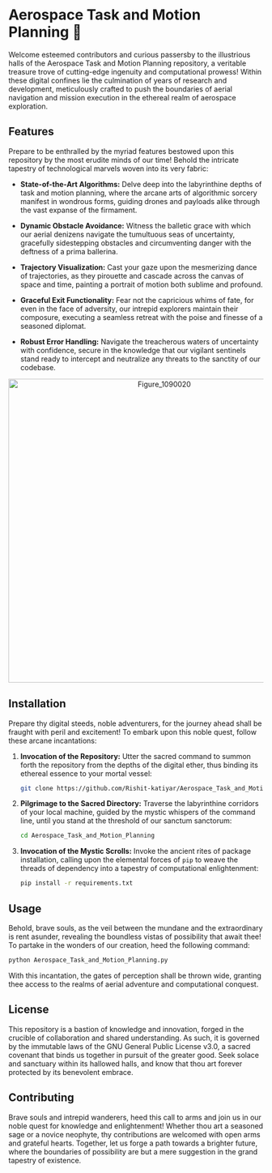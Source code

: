# Aerospace Task and Motion Planning 🚀

Welcome esteemed contributors and curious passersby to the illustrious halls of the Aerospace Task and Motion Planning repository, a veritable treasure trove of cutting-edge ingenuity and computational prowess! Within these digital confines lie the culmination of years of research and development, meticulously crafted to push the boundaries of aerial navigation and mission execution in the ethereal realm of aerospace exploration.

## Features

Prepare to be enthralled by the myriad features bestowed upon this repository by the most erudite minds of our time! Behold the intricate tapestry of technological marvels woven into its very fabric:

- **State-of-the-Art Algorithms:** Delve deep into the labyrinthine depths of task and motion planning, where the arcane arts of algorithmic sorcery manifest in wondrous forms, guiding drones and payloads alike through the vast expanse of the firmament.
  
- **Dynamic Obstacle Avoidance:** Witness the balletic grace with which our aerial denizens navigate the tumultuous seas of uncertainty, gracefully sidestepping obstacles and circumventing danger with the deftness of a prima ballerina.

- **Trajectory Visualization:** Cast your gaze upon the mesmerizing dance of trajectories, as they pirouette and cascade across the canvas of space and time, painting a portrait of motion both sublime and profound.

- **Graceful Exit Functionality:** Fear not the capricious whims of fate, for even in the face of adversity, our intrepid explorers maintain their composure, executing a seamless retreat with the poise and finesse of a seasoned diplomat.

- **Robust Error Handling:** Navigate the treacherous waters of uncertainty with confidence, secure in the knowledge that our vigilant sentinels stand ready to intercept and neutralize any threats to the sanctity of our codebase.

<p align="center">
  <img src="https://github.com/Rishit-katiyar/Aerospace_Task_and_Motion_Planning/assets/167756997/e7d2ac1f-2f7a-4416-9343-12e1c549296c" alt="Figure_1090020" width="600">
</p>

## Installation

Prepare thy digital steeds, noble adventurers, for the journey ahead shall be fraught with peril and excitement! To embark upon this noble quest, follow these arcane incantations:

1. **Invocation of the Repository:** Utter the sacred command to summon forth the repository from the depths of the digital ether, thus binding its ethereal essence to your mortal vessel:
   ```bash
   git clone https://github.com/Rishit-katiyar/Aerospace_Task_and_Motion_Planning.git
   ```

2. **Pilgrimage to the Sacred Directory:** Traverse the labyrinthine corridors of your local machine, guided by the mystic whispers of the command line, until you stand at the threshold of our sanctum sanctorum:
   ```bash
   cd Aerospace_Task_and_Motion_Planning
   ```

3. **Invocation of the Mystic Scrolls:** Invoke the ancient rites of package installation, calling upon the elemental forces of `pip` to weave the threads of dependency into a tapestry of computational enlightenment:
   ```bash
   pip install -r requirements.txt
   ```

## Usage

Behold, brave souls, as the veil between the mundane and the extraordinary is rent asunder, revealing the boundless vistas of possibility that await thee! To partake in the wonders of our creation, heed the following command:

```bash
python Aerospace_Task_and_Motion_Planning.py
```

With this incantation, the gates of perception shall be thrown wide, granting thee access to the realms of aerial adventure and computational conquest.

## License

This repository is a bastion of knowledge and innovation, forged in the crucible of collaboration and shared understanding. As such, it is governed by the immutable laws of the GNU General Public License v3.0, a sacred covenant that binds us together in pursuit of the greater good. Seek solace and sanctuary within its hallowed halls, and know that thou art forever protected by its benevolent embrace.

## Contributing

Brave souls and intrepid wanderers, heed this call to arms and join us in our noble quest for knowledge and enlightenment! Whether thou art a seasoned sage or a novice neophyte, thy contributions are welcomed with open arms and grateful hearts. Together, let us forge a path towards a brighter future, where the boundaries of possibility are but a mere suggestion in the grand tapestry of existence.
